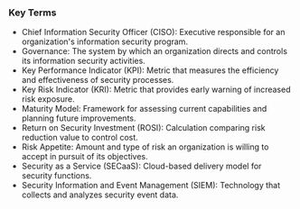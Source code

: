 
### Key Terms

- Chief Information Security Officer (CISO): Executive responsible for an organization's information security program.
- Governance: The system by which an organization directs and controls its information security activities.
- Key Performance Indicator (KPI): Metric that measures the efficiency and effectiveness of security processes.
- Key Risk Indicator (KRI): Metric that provides early warning of increased risk exposure.
- Maturity Model: Framework for assessing current capabilities and planning future improvements.
- Return on Security Investment (ROSI): Calculation comparing risk reduction value to control cost.
- Risk Appetite: Amount and type of risk an organization is willing to accept in pursuit of its objectives.
- Security as a Service (SECaaS): Cloud-based delivery model for security functions.
- Security Information and Event Management (SIEM): Technology that collects and analyzes security event data.
